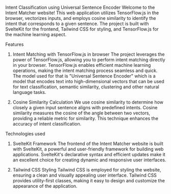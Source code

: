 Intent Classification using Universal Sentence Encoder
Welcome to the Intent Matcher website! This web application utilizes TensorFlow.js in the browser, vectorizes inputs, and employs cosine similarity to identify the intent that corresponds to a given sentence. The project is built with SvelteKit for the frontend, Tailwind CSS for styling, and TensorFlow.js for the machine learning aspect.

Features

1. Intent Matching with TensorFlow.js in browser
   The project leverages the power of TensorFlow.js, allowing you to perform intent matching directly in your browser. TensorFlow.js enables efficient machine learning operations, making the intent matching process seamless and quick.
   The model used for that is "Universal Sentence Encoder" which is a model that encodes text into high-dimensional vectors that can be used for text classification, semantic similarity, clustering and other natural language tasks.

2. Cosine Similarity Calculation
   We use cosine similarity to determine how closely a given input sentence aligns with predefined intents. Cosine similarity measures the cosine of the angle between two vectors, providing a reliable metric for similarity. This technique enhances the accuracy of intent classification.

Technologies used

1. SvelteKit Framework
   The frontend of the Intent Matcher website is built with SvelteKit, a powerful and user-friendly framework for building web applications. SvelteKit's declarative syntax and efficient updates make it an excellent choice for creating dynamic and responsive user interfaces.

2. Tailwind CSS Styling
   Tailwind CSS is employed for styling the website, ensuring a clean and visually appealing user interface. Tailwind CSS provides utility-first classes, making it easy to design and customize the appearance of the application.
